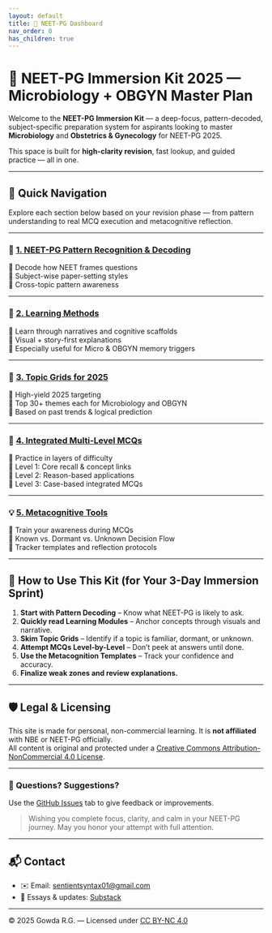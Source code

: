 ```yaml
---
layout: default
title: 🧠 NEET-PG Dashboard
nav_order: 0
has_children: true
---
```


# 🧠 NEET-PG Immersion Kit 2025 — Microbiology + OBGYN Master Plan

Welcome to the **NEET-PG Immersion Kit** — a deep-focus, pattern-decoded, subject-specific preparation system for aspirants looking to master **Microbiology** and **Obstetrics & Gynecology** for NEET-PG 2025.

This space is built for **high-clarity revision**, fast lookup, and guided practice — all in one.

---

## 🧭 Quick Navigation

Explore each section below based on your revision phase — from pattern understanding to real MCQ execution and metacognitive reflection.

---

### 📌 [1. NEET-PG Pattern Recognition & Decoding](/NEET-PG-Immersion-Kit/docs/01-pattern-recognition/)

🧠 Decode how NEET frames questions  
🔹 Subject-wise paper-setting styles  
🔹 Cross-topic pattern awareness

---

### 📘 [2. Learning Methods](/NEET-PG-Immersion-Kit/docs/02-learning-methods/)
📖 Learn through narratives and cognitive scaffolds  
🔹 Visual + story-first explanations  
🔹 Especially useful for Micro & OBGYN memory triggers

---

### 🧩 [3. Topic Grids for 2025](/NEET-PG-Immersion-Kit/docs/03-topic-grids/)
🎯 High-yield 2025 targeting  
🔹 Top 30+ themes each for Microbiology and OBGYN  
🔹 Based on past trends & logical prediction

---

### 📝 [4. Integrated Multi-Level MCQs](/NEET-PG-Immersion-Kit/docs/04-integrated-mcqs/)
🎯 Practice in layers of difficulty  
🔹 Level 1: Core recall & concept links  
🔹 Level 2: Reason-based applications  
🔹 Level 3: Case-based integrated MCQs

---

### 💡 [5. Metacognitive Tools](/NEET-PG-Immersion-Kit/docs/05-metacognitive-guides/)
🧠 Train your awareness during MCQs  
🔹 Known vs. Dormant vs. Unknown Decision Flow  
🔹 Tracker templates and reflection protocols

---

## 📘 How to Use This Kit (for Your 3-Day Immersion Sprint)

1. **Start with Pattern Decoding** – Know what NEET-PG is likely to ask.  
2. **Quickly read Learning Modules** – Anchor concepts through visuals and narrative.  
3. **Skim Topic Grids** – Identify if a topic is familiar, dormant, or unknown.  
4. **Attempt MCQs Level-by-Level** – Don’t peek at answers until done.  
5. **Use the Metacognition Templates** – Track your confidence and accuracy.  
6. **Finalize weak zones and review explanations.**

---

## 🛡️ Legal & Licensing

This site is made for personal, non-commercial learning. It is **not affiliated** with NBE or NEET-PG officially.  
All content is original and protected under a [Creative Commons Attribution-NonCommercial 4.0 License](https://creativecommons.org/licenses/by-nc/4.0/).

---

### 💬 Questions? Suggestions?

Use the [GitHub Issues](https://github.com/sentientsyntax/NEET-PG-Immersion-Kit/issues) tab to give feedback or improvements.

> Wishing you complete focus, clarity, and calm in your NEET-PG journey. May you honor your attempt with full attention.


---

## 📬 Contact

- ✉️ Email: [sentientsyntax01@gmail.com](mailto:sentientsyntax01@gmail.com)  
- 🧠 Essays & updates: [Substack](https://sentientsyntax.substack.com)

---

© 2025 Gowda R.G. — Licensed under [CC BY-NC 4.0](https://creativecommons.org/licenses/by-nc/4.0/)